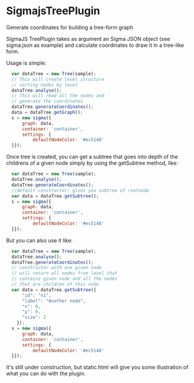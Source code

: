 # SigmajsTreePlugin

Generate coordinates for building a tree-form graph

SigmaJS TreePlugin takes as argument an Sigma JSON object (see sigma.json as example) and calculate coordinates to draw it in a 
tree-like form.

Usage is simple:

```javascript
  var dataTree = new Tree(sample);
  // This will create level structure 
  // sorting nodes by level
  dataTree.analyse();
  // This will read all the nodes and
  // generate the coordinates
  dataTree.generateCoordinates();
  data = dataTree.getGraph();
  s = new sigma({ 
      graph: data,
      container: 'container',
      settings: {
          defaultNodeColor: '#ec5148'
  }});
```

Once tree is created, you can get a subtree that goes into depth of the childrens of a given node simply by using the getSubtree
method, like:

```javascript
  var dataTree = new Tree(sample);
  dataTree.analyse();
  dataTree.generateCoordinates();
  //default constructor: gives you subtree of rootnode
  var data = dataTree.getSubtree();
  s = new sigma({ 
      graph: data,
      container: 'container',
      settings: {
          defaultNodeColor: '#ec5148'
  }});
```

But you can also use it like:

```javascript
  var dataTree = new Tree(sample);
  dataTree.analyse();
  dataTree.generateCoordinates();
  // constructor with one given node
  // will return all nodes from level that 
  // contains given node and all the nodes
  // that are children of this node
  var data = dataTree.getSubtree({
      "id": "n1",
      "label": "Another node",
      "x": 0,
      "y": 0,
      "size": 2
    });
  s = new sigma({ 
      graph: data,
      container: 'container',
      settings: {
          defaultNodeColor: '#ec5148'
  }});
```

It's still under construction, but static.html will give you some illustration of what you can do with the plugin.
